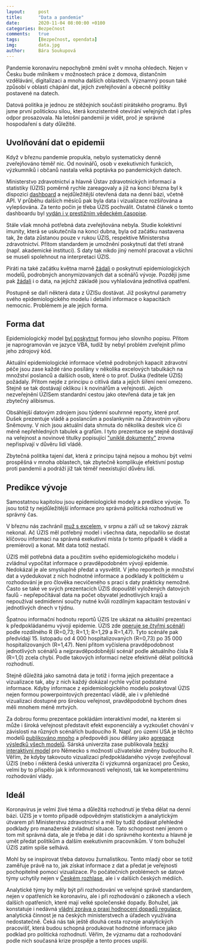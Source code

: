 ```yaml
---
layout:     post
title:      "Data a pandemie"
date:       2020-11-04 08:00:00 +0100
categories: Bezpečnost
comments:   true
tags:       [Bezpečnost, opendata]
img:        data.jpg
author:     Bára Soukupová
---
```


Pandemie koronaviru nepochybně změní svět v mnoha ohledech. Nejen v Česku bude milníkem v možnostech práce z domova, distančním vzdělávání, digitalizaci a mnoha dalších oblastech. Významný posun také způsobí v oblasti chápání dat, jejich zveřejňování a obecně politiky postavené na datech.

<!--more-->

Datová politika je jednou ze stěžejních součástí pirátského programu. Byli jsme první politickou silou, která konzistentně otevírání veřejných dat i přes odpor prosazovala. Na letošní pandemii je vidět, proč je správné hospodaření s daty důležité.

## Uvolňování dat o epidemii

Když v březnu pandemie propukla, nebylo systematicky denně zveřejňováno téměř nic. Od novinářů, osob v exekutivních funkcích, výzkumníků i občanů nastala velká poptávka po pandemických datech.

Ministerstvo zdravotnictví a hlavně Ústav zdravotnických informací a statistiky (ÚZIS) poměrně rychle zareagovaly a již na konci března byl k dispozici [dashboard](https://onemocneni-aktualne.mzcr.cz/covid-19) a nejdůležitější otevřená data na denní bázi, včetně API. V průběhu dalších měsíců pak byla data i vizualizace rozšiřována a vylepšována. Za tento počin je třeba ÚZIS pochválit. Ostatně článek o tomto dashboardu byl [vydán i v prestižním vědeckém časopise](https://www.jmir.org/2020/5/e19367/).

Stále však mnohá potřebná data zveřejňována nebyla. Studie kolektivní imunity, která se uskutečnila na konci dubna, byla od začátku nastavena tak, že data zůstanou pouze v rukou ÚZIS, respektive Ministerstva zdravotnictví. Přitom standardem je umožnění poskytnutí dat třetí straně (např. akademické instituci). S daty tak nikdo jiný nemohl pracovat a všichni se museli spolehnout na interpretaci ÚZIS.

Piráti na také začátku května marně [žádali](https://www.pirati.cz/tiskove-zpravy/data-o-epidemii-vedcum.html) o poskytnutí epidemiologických modelů, podrobných anonymizovaných dat a scénářů vývoje. Později jsme pak [žádali](https://www.pirati.cz/tiskove-zpravy/opatreni-proti-koronaviru-pirati-svolali-vybor.html) i o data, na jejichž základě jsou vyhlašována jednotlivá opatření.

Postupně se daří některá data z ÚZISu dostávat. Již poskytnul parametry svého epidemiologického modelu i detailní informace o kapacitách nemocnic. Problémem je ale jejich forma.

## Forma dat

Epidemiologický model [byl poskytnut](https://www.dropbox.com/s/eg46eb5qzp2x76t/1_Metodicka_dokumentace_model_populacni_kratkodoby.pdf?dl=0) formou jeho slovního popisu. Přitom je naprogramován ve jazyce VBA, tudíž by nebyl problém zveřejnit přímo jeho zdrojový kód.

Aktuální epidemiologické informace včetně podrobných kapacit zdravotní péče jsou zase každé ráno posílány v několika excelových tabulkách na množství poslanců a dalších osob, které o to prof. Duška (ředitele ÚZIS) požádaly. Přitom nejde z principu o citlivá data a jejich šíření není omezeno. Stejně se tak dostávají oklikou i k novinářům a veřejnosti. Jejich nezveřejnění ÚZISem standardní cestou jako otevřená data je tak jen zbytečný alibismus.

Obsáhlejší datovým zdrojem jsou týdenní souhrnné reporty, které prof. Dušek prezentuje vládě a poslancům a poslankyním na Zdravotním výboru Sněmovny. V nich jsou aktuální data shrnuta do několika desítek více či méně nepřehledných tabulek a grafům. I tyto prezentace se stejně dostávají na veřejnost a novinové titulky popisující ["uniklé dokumenty"](https://prazsky.denik.cz/zpravy_region/na-konci-rijna-130-mrtvych-denne-podivejte-se-na-unikla-data-o-covidu-20201014.html) zrovna nepřispívají v důvěru lidí vládě.

Zbytečná politika tajení dat, která z principu tajná nejsou a mohou být velmi prospěšná v mnoha oblastech, tak zbytečně komplikuje efektivní postup proti pandemii a podráží již tak téměř neexistující důvěru lidí.

## Predikce vývoje

Samostatnou kapitolou jsou epidemiologické modely a predikce vývoje. To jsou totiž ty nejdůležitější informace pro správná politická rozhodnutí ve správný čas.

V březnu nás zachránil [muž s excelem](https://www.seznamzpravy.cz/clanek/tajemny-muz-ktery-na-jare-zachranil-cesko-exreditel-ceske-pojistovny-124767), v srpnu a září už se takový zázrak nekonal. Ač ÚZIS měl potřebný model i všechna data, nepodařilo se dostat klíčovou informaci na správná exekutivní místa (v tomto případě k vládě a premiérovi) a konat. Mít data totiž nestačí.

ÚZIS měl potřebná data a použitím svého epidemiologického modelu i zvládnul vypočítat informace o pravděpodobném vývoji epidemie. Nedokázal je ale smysluplně předat a vysvětlit. V jeho reportech je množství dat a vydedukovat z nich hodnotné informace a podklady k politickém u rozhodování je pro člověka necvičeného s prací s daty prakticky nemožné. Často se také ve svých prezentacích ÚZIS dopouštěl vyložených datových faulů - nepřepočítával data na počet obyvatel jednotlivých krajů a nepoužíval sedmidenní součty nutné kvůli rozdílným kapacitám testování v jednotlivých dnech v týdnu.

Špatnou informační hodnotu reportů ÚZIS lze ukázat na aktuální prezentaci k předpokládanému vývoji epidemie. ÚZIS zde [operuje se čtyřmi scénáři](https://www.seznamzpravy.cz/clanek/statistik-dusek-predpovedel-pristi-dva-tydny-v-nemocnicich-127394) podle rozdílného R (R=0,73; R=1,1; R=1,29 a R=1,47). Tyto scénáře pak předvídají 15. listopadu od 4 000 hospitalizovaných (R=0,73) po 35 000 hospitalizovaných (R=1,47). Není přitom vyčíslena pravděpodobnost jednotlivých scénářů a nejpravděpodobnější scénář podle aktuálního čísla R (R=1,0) zcela chybí. Podle takových informací nelze efektivně dělat politická rozhodnutí.

Stejně důležitá jako samotná data je totiž i forma jejich prezentace a vizualizace tak, aby z nich každý dokázal rychle vyčíst podstatné informace. Kdyby informace z epidemiologického modelu poskytoval ÚZIS nejen formou powerpointových prezentací vládě, ale i v přehledné vizualizaci dostupné pro širokou veřejnost, pravděpodobně bychom dnes měli mnohem méně mrtvých.

Za dobrou formu prezentace pokládám interaktivní model, na kterém si může i široká veřejnost představit efekt exponenciály a vyzkoušet chování v závislosti na různých scénářích budoucího R. Např. pro území USA je těchto modelů [publikováno mnoho](https://www.cdc.gov/coronavirus/2019-ncov/cases-updates/forecasts-cases.html) a předpovědi jsou dělány jako [agregace výsledků všech modelů](https://viz.covid19forecasthub.org/). Sárská univerzita zase publikovala [hezký interaktivní model](https://shiny.covid-simulator.com/covidsim/) pro Německo s možností uživatelské změny budoucího R. Věřím, že kdyby takovouto vizualizaci předpokládaného vývoje zveřejňoval ÚZIS (nebo i některá česká univerzita či výzkumná organizace) pro Česko, velmi by to přispělo jak k informovanosti veřejnosti, tak ke kompetentnímu rozhodování vlády.

## Ideál

Koronavirus je velmi živé téma a důležitá rozhodnutí je třeba dělat na denní bázi. ÚZIS je v tomto případě odpovědným  statistickým a analytickým útvarem při Ministerstvu zdravotnictví a měl by tudíž dodávat přehledné podklady pro manažerské zvládnutí situace. Tato schopnost není jenom o tom mít správná data, ale je třeba je dát i do správného kontextu a hlavně je umět předat politikům a dalším exekutivním pracovníkům. V tom bohužel ÚZIS zatím spíše selhává.

Mohl by se inspirovat třeba datovou žurnalistikou. Tento mladý obor se totiž zaměřuje právě na to, jak získat informace z dat a předat je veřejnosti pochopitelně pomocí vizualizace. Po počátečních problémech se datové týmy uchytily nejen v [Českém rozhlase](https://www.irozhlas.cz/zpravy-tag/datova-zurnalistika), ale i v dalších českých médiích.

Analytické týmy by měly být při rozhodování ve veřejné správě standardem, nejen v opatřeních ke koronaviru, ale i při rozhodování o zákonech a všech dalších opatřeních, které mají velké společenské dopady. Bohužel, jak konstatuje i nedávná [vládní zpráva o praxi hodnocení dopadů regulace](https://ria.vlada.cz/wp-content/uploads/Zpr%C3%A1va-k-%C5%A1et%C5%99en%C3%AD-praxe-RIA-2019.pdf), analytická činnost je na českých ministerstvech a úřadech využívána nedostatečně. Čeká nás tak ještě dlouhá cesta rozvoje analytických pracovišť, která budou schopná produkovat hodnotné informace jako podklad pro politická rozhodnutí. Věřím, že významu dat a rozhodování podle nich současná krize prospěje a tento proces uspíší.
